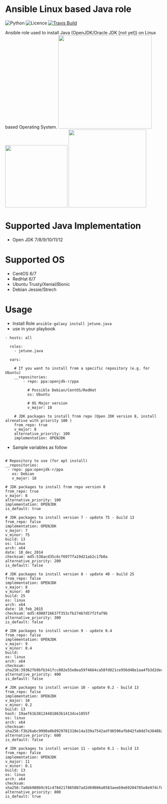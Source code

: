 # Ansible Linux based Java role

![Python](https://img.shields.io/pypi/pyversions/testinfra.svg?style=flat)
![Licence](https://img.shields.io/github/license/kube-cloud/ansible-role-java.svg?style=flat)
[![Travis Build](https://img.shields.io/travis/kube-cloud/ansible-role-java.svg?style=flat)](https://travis-ci.com/kube-cloud/ansible-role-java)

Ansible role used to install Java (OpenJDK/Oracle JDK [not yet]) on Linux based Operating System.
<a href="https://www.kube-cloud.com/"><img width="300" src="https://kube-cloud.com/images/branding/logo/kubecloud-logo-single_writing_horizontal_color_300x112px.png" /></a>
<a href="https://www.redhat.com/fr/technologies/management/ansible"><img width="200" src="https://getvectorlogo.com/wp-content/uploads/2019/01/red-hat-ansible-vector-logo.png" /></a>
<a href="https://openjdk.java.net/"><img width="250" src="https://upload.wikimedia.org/wikipedia/commons/thumb/1/18/OpenJDK_logo.svg/1280px-OpenJDK_logo.svg.png" /></a>

# Supported Java Implementation

* Open JDK 7/8/9/10/11/12

# Supported OS

* CentOS 6/7
* RedHat 6/7
* Ubuntu Trusty/Xenial/Bionic
* Debian Jessie/Strech

# Usage

* Install Role ``` ansible-galaxy install jetune.java ```
* use in your playbook
```
- hosts: all

  roles:
    - jetune.java

  vars:
    
    # If you want to install from a specific repository (e.g. for Ubuntu)
	__repositories:
 		- repo: ppa:openjdk-r/ppa
 		  
 		  # Possible Debian/CentOS/RedHat
		  os: Ubuntu
		  
		  # OS Major version
		  v_major: 18
	
 	# JDK packages to install from repo (Open JDK version 8, install alrenative with priority 100 )
 	from_repo: true
 	v_major: 8
 	alternative_priority: 100
 	implementation: OPENJDK
```

* Sample variables as follow

```

# Repository to use (for apt install)
__repositories:
 - repo: ppa:openjdk-r/ppa
   os: Debian
   v_major: 18

# JDK packages to install from repo version 8
from_repo: true
v_major: 8
alternative_priority: 100
implementation: OPENJDK
is_default: true

# JDK packages to install version 7 - update 75 - build 13
from_repo: false
implementation: OPENJDK
v_major: 7
v_minor: 75
build: 13
os: linux
arch: x64
date: 18_dec_2014
checksum: md5:538acd35c6cf6977fa19d21ab2c17b0a
alternative_priority: 200
is_default: false

# JDK packages to install version 8 - update 40 - build 25
from_repo: false
implementation: OPENJDK
v_major: 8
v_minor: 40
build: 25
os: linux
arch: x64
date: 10_feb_2015
checksum: md5:4980716637f353cfb27467d57f2faf9b
alternative_priority: 300
is_default: false

# JDK packages to install version 9 - update 0.4
from_repo: false
implementation: OPENJDK
v_major: 9
v_minor: 0.4
build:
os: linux
arch: x64
checksum: sha256:39362fb9bfb341fcc802e55e8ea59f4664ca58fd821ce956d48e1aa4fb3d2dec
alternative_priority: 400
is_default: false

# JDK packages to install version 10 - update 0.2 - build 13
from_repo: false
implementation: OPENJDK
v_major: 10
v_minor: 0.2
build: 13
hash: 19aef61b38124481863b1413dce1855f
os: linux
arch: x64
checksum: sha256:f3b26abc9990a0b8929781310e14a339a7542adfd6596afb842fa0dd7e3848b2
alternative_priority: 600
is_default: false

# JDK packages to install version 11 - update 0.1 - build 13
from_repo: false
implementation: OPENJDK
v_major: 11
v_minor: 0.1
build: 13
os: linux
arch: x64
checksum: sha256:7a6bb980b9c91c478421f865087ad2d69086a0583aeeb9e69204785e8e97dcfd
alternative_priority: 800
is_default: true

```

